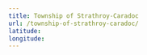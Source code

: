 ```yaml
---
title: Township of Strathroy-Caradoc
url: /township-of-strathroy-caradoc/
latitude: 
longitude: 
---
```

